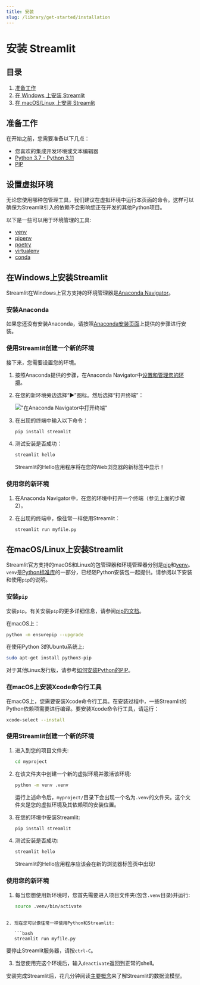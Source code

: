 ```yaml
---
title: 安装
slug: /library/get-started/installation
---
```


# 安装 Streamlit

## 目录

1. [准备工作](#准备工作)
2. [在 Windows 上安装 Streamlit](#在-windows-上安装-streamlit)
3. [在 macOS/Linux 上安装 Streamlit](#在-macoslinux-上安装-streamlit)

## 准备工作

在开始之前，您需要准备以下几点：

- 您喜欢的集成开发环境或文本编辑器
- [Python 3.7 - Python 3.11](https://www.python.org/downloads/)
- [PIP](https://pip.pypa.io/en/stable/installation/)

## 设置虚拟环境

无论您使用哪种包管理工具，我们建议在虚拟环境中运行本页面的命令。这样可以确保为Streamlit引入的依赖不会影响您正在开发的其他Python项目。

以下是一些可以用于环境管理的工具:

- [venv](https://docs.python.org/3/library/venv.html)
- [pipenv](https://pipenv-fork.readthedocs.io/en/latest/)
- [poetry](https://python-poetry.org/)
- [virtualenv](https://virtualenv.pypa.io/en/latest/)
- [conda](https://www.anaconda.com/distribution/)

## 在Windows上安装Streamlit

Streamlit在Windows上官方支持的环境管理器是[Anaconda Navigator](https://docs.anaconda.com/free/navigator/)。

### 安装Anaconda

如果您还没有安装Anaconda，请按照[Anaconda安装页面](https://docs.anaconda.com/free/anaconda/install/windows/)上提供的步骤进行安装。

### 使用Streamlit创建一个新的环境

接下来，您需要设置您的环境。

1. 按照Anaconda提供的步骤，在Anaconda Navigator中[设置和管理您的环境](https://docs.anaconda.com/free/navigator/getting-started/#navigator-managing-environments)。

2. 在您的新环境旁边选择“▶”图标。然后选择“打开终端”：

   !["在Anaconda Navigator中打开终端"](https://i.stack.imgur.com/EiiFc.png)

3. 在出现的终端中输入以下命令：

   ```bash
   pip install streamlit
   ```

4. 测试安装是否成功：

   ```bash
   streamlit hello
   ```

   Streamlit的Hello应用程序将在您的Web浏览器的新标签中显示！

### 使用您的新环境

1. 在Anaconda Navigator中，在您的环境中打开一个终端（参见上面的步骤2）。
2. 在出现的终端中，像往常一样使用Streamlit：

   ```bash
   streamlit run myfile.py
   ```

## 在macOS/Linux上安装Streamlit

Streamlit官方支持的macOS和Linux的包管理器和环境管理器分别是[pip](https://pypi.org/project/pip/)和[venv](https://docs.python.org/3/library/venv.html)。`venv`是[Python标准库](https://docs.python.org/3/library/index.html)的一部分，已经随Python安装包一起提供。请参阅以下安装和使用`pip`的说明。

### 安装`pip`

安装`pip`。有关安装`pip`的更多详细信息，请参阅[pip的文档](https://pip.pypa.io/en/stable/installation/#supported-methods)。

在macOS上：

```bash
python -m ensurepip --upgrade
```

在使用Python 3的Ubuntu系统上:

```bash
sudo apt-get install python3-pip
```

对于其他Linux发行版，请参考[如何安装Python的PIP](https://www.makeuseof.com/tag/install-pip-for-python/)。

### 在macOS上安装Xcode命令行工具

在macOS上，您需要安装Xcode命令行工具。在安装过程中，一些Streamlit的Python依赖项需要进行编译。要安装Xcode命令行工具，请运行：

```bash
xcode-select --install
```

### 使用Streamlit创建一个新的环境

1. 进入到您的项目文件夹:

   ```bash
   cd myproject
   ```

2. 在该文件夹中创建一个新的虚拟环境并激活该环境:

   ```bash
   python -m venv .venv
   ```

   运行上述命令后，`myproject/`目录下会出现一个名为`.venv`的文件夹。这个文件夹是您的虚拟环境及其依赖项的安装位置。

3. 在您的环境中安装Streamlit:

   ```bash
   pip install streamlit
   ```
4. 测试安装是否成功:

   ```bash
   streamlit hello
   ```

   Streamlit的Hello应用程序应该会在新的浏览器标签页中出现!

   <Cloud src="https://doc-mpa-hello.streamlit.app/?embed=true" height="700" />

### 使用您的新环境

1. 每当您想使用新环境时，您首先需要进入项目文件夹(包含`.venv`目录)并运行:

   ```bash
   source .venv/bin/activate
   ```
```

2. 现在您可以像往常一样使用Python和Streamlit:

   ```bash
   streamlit run myfile.py
   ```

   要停止Streamlit服务器，请按`ctrl-C`。

3. 当您使用完这个环境后，输入`deactivate`返回到正常的shell。

安装完成Streamlit后，花几分钟阅读[主要概念](/library/get-started/main-concepts)来了解Streamlit的数据流模型。
